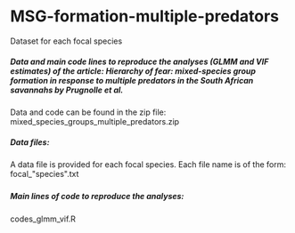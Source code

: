 # MSG-formation-multiple-predators
Dataset for each focal species

##### Data and main code lines to reproduce the analyses (GLMM and VIF estimates) of the article: Hierarchy of fear: mixed-species group formation in response to multiple predators in the South African savannahs by Prugnolle et al.

Data and code can be found in the zip file: mixed_species_groups_multiple_predators.zip

##### Data files:

A data file is provided for each focal species. Each file name is of the form: focal_"species".txt

##### 

##### Main lines of code to reproduce the analyses:

codes_glmm_vif.R


